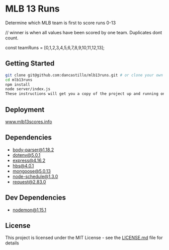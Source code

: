 # MLB 13 Runs

Determine which MLB team is first to score runs 0-13 

// winner is when all values have been scored by one team. Duplicates dont count.

const teamRuns = [0,1,2,3,4,5,6,7,8,9,10,11,12,13];


## Getting Started

```sh
git clone git@github.com:dancastillo/mlb13runs.git # or clone your own fork
cd mlb13runs
npm install
node server/index.js
These instructions will get you a copy of the project up and running on your local machine for development and testing purposes.
```

## Deployment

www.mlb13scores.info

## Dependencies
  * [body-parser@1.18.2](https://github.com/expressjs/body-parser)
  * [dotenv@5.0.1](https://github.com/motdotla/dotenv)
  * [express@4.16.2](http://expressjs.com/en/4x/api.html)
  * [hbs@4.0.1](https://github.com/pillarjs/hbs)
  * [mongoose@5.0.13](http://mongoosejs.com/docs/index.html)
  * [node-schedule@1.3.0](https://github.com/node-schedule/node-schedule)
  * [request@2.83.0](https://github.com/request/request)

## Dev Dependencies

  * [nodemon@1.15.1](http://nodemon.io/)

## License

This project is licensed under the MIT License - see the [LICENSE.md](LICENSE.md) file for details
